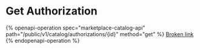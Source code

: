 # Get Authorization

{% openapi-operation spec="marketplace-catalog-api" path="/public/v1/catalog/authorizations/{id}" method="get" %}
[Broken link](broken-reference)
{% endopenapi-operation %}
